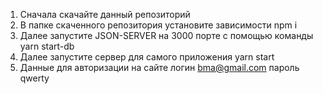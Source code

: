 1) Сначала скачайте данный репозиторий
2) В папке скаченного репозитория установите зависимости npm i
3) Далее запустите JSON-SERVER на 3000 порте с помощью команды yarn start-db
4) Далее запустите сервер для самого приложения yarn start
5) Данные для авторизации на сайте  логин bma@gmail.com пароль qwerty

